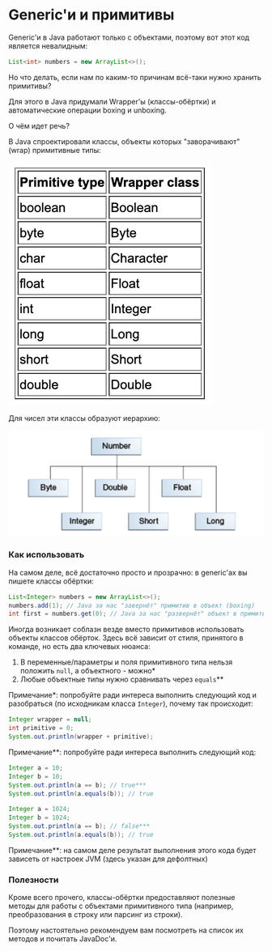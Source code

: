 # Generic'и и примитивы

Generic'и в Java работают только с объектами, поэтому вот этот код является невалидным:
```java
List<int> numbers = new ArrayList<>();
```

Но что делать, если нам по каким-то причинам всё-таки нужно хранить примитивы?

Для этого в Java придумали Wrapper'ы (классы-обёртки) и автоматические операции boxing и unboxing.

О чём идет речь?

В Java спроектировали классы, объекты которых "заворачивают" (wrap) примитивные типы:

![](pic/wrappers.png) 

Для чисел эти классы образуют иерархию:

![](pic/numbers.png)

### Как использовать

На самом деле, всё достаточно просто и прозрачно: в generic'ах вы пишете классы обёртки:
```java
List<Integer> numbers = new ArrayList<>();
numbers.add(1); // Java за нас "завернёт" примитив в объект (boxing)
int first = numbers.get(0); // Java за нас "развернёт" объект в примитив (unboxing)
```

Иногда возникает соблазн везде вместо примитивов использовать объекты классов обёрток. Здесь всё зависит от стиля, принятого в команде, но есть два ключевых нюанса:
1. В переменные/параметры и поля примитивного типа нельзя положить `null`, а объектного - можно*
1. Любые объектные типы нужно сравнивать через `equals`** 

Примечание*: попробуйте ради интереса выполнить следующий код и разобраться (по исходникам класса `Integer`), почему так происходит:
```java
Integer wrapper = null;
int primitive = 0;
System.out.println(wrapper + primitive);
```

Примечание**: попробуйте ради интереса выполнить следующий код:
```java
Integer a = 10;
Integer b = 10;
System.out.println(a == b); // true***
System.out.println(a.equals(b)); // true
```

```java
Integer a = 1024;
Integer b = 1024;
System.out.println(a == b); // false***
System.out.println(a.equals(b)); // true
```
Примечание**: на самом деле результат выполнения этого кода будет зависеть от настроек JVM (здесь указан для дефолтных)

### Полезности

Кроме всего прочего, классы-обёртки предоставляют полезные методы для работы с объектами примитивного типа (например, преобразования в строку или парсинг из строки).

Поэтому настоятельно рекомендуем вам посмотреть на список их методов и почитать JavaDoc'и.
